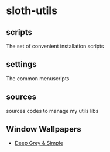 # sloth-utils

## scripts

The set of convenient installation scripts

## settings

The common menuscripts

## sources

sources codes to manage my utils libs

## Window Wallpapers

- [Deep Grey & Simple](https://wallpaperswide.com/ms_windows-wallpapers.html)
